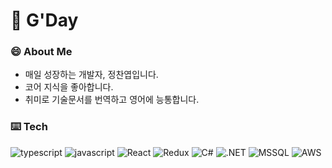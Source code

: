 # 🌊 G'Day
### 😄 About Me
+ 매일 성장하는 개발자, 정찬엽입니다.
+ 코어 지식을 좋아합니다.
+ 취미로 기술문서를 번역하고 영어에 능통합니다.

### ⌨️ Tech
![typescript](https://img.shields.io/badge/-TypeScript-007ACC?&logo=TypeScript&logoColor=white)
![javascript](https://img.shields.io/badge/-JavaScript-F7E01C?&logo=JavaScript&logoColor=white)
![React](https://img.shields.io/badge/-React-61DAFB?&logo=react&logoColor=white)
![Redux](https://img.shields.io/badge/-Redux-764ABC?&logo=redux&logoColor=white)
![C#](https://img.shields.io/badge/-C%20Sharp-239120?&logo=c-sharp&logoColor=white)
![.NET](https://img.shields.io/badge/-.NET-512BD4?&logo=dotnet&logoColor=white)
![MSSQL](https://img.shields.io/badge/-MSSQL-CC2927?&logo=Microsoft%20SQL%20Server&logoColor=white)
![AWS](https://img.shields.io/badge/-AWS-232F3E?&logo=Amazon-AWS&logoColor=white)
